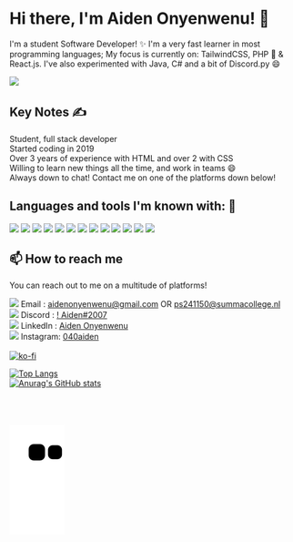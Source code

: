 # Hi there, I'm Aiden Onyenwenu! 👋 

I'm a student Software Developer! ✨ I'm a very fast learner in most programming languages; My focus is currently on: TailwindCSS, PHP 👀 & React.js. I've also experimented with Java, C# and a bit of Discord.py 😄

![](https://komarev.com/ghpvc/?username=AidenistooOP)

## Key Notes ✍️

Student, full stack developer <br>
Started coding in 2019 <br>
Over 3 years of experience with HTML and over 2 with CSS <br>
Willing to learn new things all the time, and work in teams 😄 <br>
Always down to chat! Contact me on one of the platforms down below! 

## Languages and tools I'm known with: 🔑
<p float="left">
<img src="https://cdn.iconscout.com/icon/free/png-256/firebase-3521427-2944871.png" width="20px">
    <img src="https://cdn.freebiesupply.com/logos/large/2x/mysql-5-logo-png-transparent.png" width="20px">
<img src="https://upload.wikimedia.org/wikipedia/commons/thumb/6/62/CSS3_logo.svg/800px-CSS3_logo.svg.png" width="20px">
    <img src="https://upload.wikimedia.org/wikipedia/commons/thumb/2/27/PHP-logo.svg/2560px-PHP-logo.svg.png" width="20px">
  <img src="https://img.freepik.com/free-icon/html-5_318-566077.jpg?w=2000" width="20px">
        <img src="https://upload.wikimedia.org/wikipedia/commons/thumb/3/34/Microsoft_Office_Excel_%282019%E2%80%93present%29.svg/2203px-Microsoft_Office_Excel_%282019%E2%80%93present%29.svg.png" width="20px">
  <img src="https://seeklogo.com/images/C/c-sharp-c-logo-02F17714BA-seeklogo.com.png" width="20px">
  <img src="https://git-scm.com/images/logos/downloads/Git-Icon-1788C.png" width="20px">
  <img src="https://www.svgrepo.com/show/331367/directadmin.svg" width="20px">
  <img src="https://upload.wikimedia.org/wikipedia/commons/6/6a/JavaScript-logo.png" width="20px">
  <img src="https://upload.wikimedia.org/wikipedia/commons/thumb/b/b2/Bootstrap_logo.svg/1280px-Bootstrap_logo.svg.png" width="20px">
    <img src="https://upload.wikimedia.org/wikipedia/commons/thumb/4/4f/PhpMyAdmin_logo.svg/2560px-PhpMyAdmin_logo.svg.png" width="20px">
    <img src="https://upload.wikimedia.org/wikipedia/commons/thumb/6/64/Microsoft_Office_Visio_%282019%29.svg/2149px-Microsoft_Office_Visio_%282019%29.svg.png" width="20px">
  
</p>


## 📫 How to reach me

You can reach out to me on a multitude of platforms!








<img src="https://mailmeteor.com/logos/assets/PNG/Gmail_Logo_512px.png" width="20px"> Email    : aidenonyenwenu@gmail.com OR ps241150@summacollege.nl <br>
<img src="https://assets-global.website-files.com/6257adef93867e50d84d30e2/636e0a6a49cf127bf92de1e2_icon_clyde_blurple_RGB.png" width="20px"> Discord  : [!  Aiden#2007](https://discord.gg/nBfTcMprrC) <br>
<img src="https://cdn-icons-png.flaticon.com/512/733/733561.png" width="20px"> LinkedIn : [Aiden Onyenwenu](https://www.linkedin.com/in/aiden-onyenwenu/) <br>
<img src="https://png.pngtree.com/png-vector/20221018/ourmid/pngtree-instagram-social-platform-icon-png-image_6315976.png" width="20px"> Instagram: [040aiden](https://instagram.com/040aiden/) <br> <br>
[![ko-fi](https://ko-fi.com/img/githubbutton_sm.svg)](https://ko-fi.com/B0B0JME96) <br>

[![Top Langs](https://github-readme-stats.vercel.app/api/top-langs/?username=AidenistooOP&layout=compact)](https://github.com/anuraghazra/github-readme-stats) <br>
[![Anurag's GitHub stats](https://github-readme-stats.vercel.app/api?username=AidenistooOP)](https://github.com/anuraghazra/github-readme-stats)

<br> <br> <br>
<img src="https://github.com/omololevy/omololevy/raw/output/github-contribution-grid-snake.svg">

